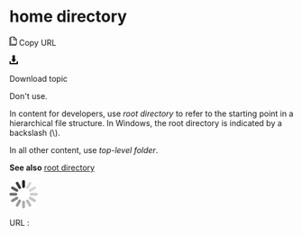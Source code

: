 # home directory

![Copy URL](media/home-directory/Copy.png)
Copy URL

![Download](media/home-directory/Download.png)

Download topic

Don't use. 

In content for developers, use *root directory*
to refer to the starting point in a hierarchical file structure.
In Windows, the root directory is indicated by a backslash (\\). 

In all other content, use *top-level folder*.

**See also** [root directory](https://worldready.cloudapp.net/Styleguide/Read?id=2700&topicid=28845)

![In progress](media/home-directory/activity-large.gif)

URL :
